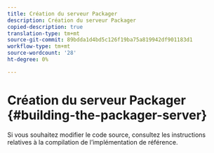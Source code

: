 ```yaml
---
title: Création du serveur Packager
description: Création du serveur Packager
copied-description: true
translation-type: tm+mt
source-git-commit: 89bdda1d4bd5c126f19ba75a819942df901183d1
workflow-type: tm+mt
source-wordcount: '28'
ht-degree: 0%

---
```



# Création du serveur Packager {#building-the-packager-server}

Si vous souhaitez modifier le code source, consultez les instructions relatives à la compilation de l’implémentation de référence.
